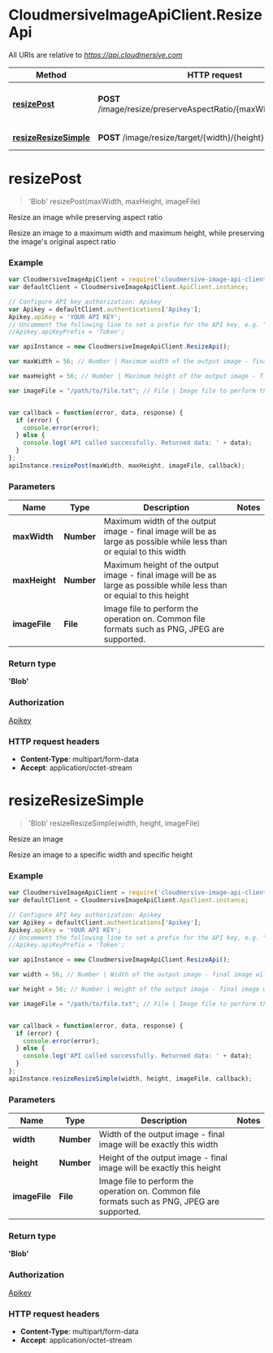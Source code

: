 # CloudmersiveImageApiClient.ResizeApi

All URIs are relative to *https://api.cloudmersive.com*

Method | HTTP request | Description
------------- | ------------- | -------------
[**resizePost**](ResizeApi.md#resizePost) | **POST** /image/resize/preserveAspectRatio/{maxWidth}/{maxHeight} | Resize an image while preserving aspect ratio
[**resizeResizeSimple**](ResizeApi.md#resizeResizeSimple) | **POST** /image/resize/target/{width}/{height} | Resize an image


<a name="resizePost"></a>
# **resizePost**
> &#39;Blob&#39; resizePost(maxWidth, maxHeight, imageFile)

Resize an image while preserving aspect ratio

Resize an image to a maximum width and maximum height, while preserving the image&#39;s original aspect ratio

### Example
```javascript
var CloudmersiveImageApiClient = require('cloudmersive-image-api-client');
var defaultClient = CloudmersiveImageApiClient.ApiClient.instance;

// Configure API key authorization: Apikey
var Apikey = defaultClient.authentications['Apikey'];
Apikey.apiKey = 'YOUR API KEY';
// Uncomment the following line to set a prefix for the API key, e.g. "Token" (defaults to null)
//Apikey.apiKeyPrefix = 'Token';

var apiInstance = new CloudmersiveImageApiClient.ResizeApi();

var maxWidth = 56; // Number | Maximum width of the output image - final image will be as large as possible while less than or equial to this width

var maxHeight = 56; // Number | Maximum height of the output image - final image will be as large as possible while less than or equial to this height

var imageFile = "/path/to/file.txt"; // File | Image file to perform the operation on.  Common file formats such as PNG, JPEG are supported.


var callback = function(error, data, response) {
  if (error) {
    console.error(error);
  } else {
    console.log('API called successfully. Returned data: ' + data);
  }
};
apiInstance.resizePost(maxWidth, maxHeight, imageFile, callback);
```

### Parameters

Name | Type | Description  | Notes
------------- | ------------- | ------------- | -------------
 **maxWidth** | **Number**| Maximum width of the output image - final image will be as large as possible while less than or equial to this width | 
 **maxHeight** | **Number**| Maximum height of the output image - final image will be as large as possible while less than or equial to this height | 
 **imageFile** | **File**| Image file to perform the operation on.  Common file formats such as PNG, JPEG are supported. | 

### Return type

**&#39;Blob&#39;**

### Authorization

[Apikey](../README.md#Apikey)

### HTTP request headers

 - **Content-Type**: multipart/form-data
 - **Accept**: application/octet-stream

<a name="resizeResizeSimple"></a>
# **resizeResizeSimple**
> &#39;Blob&#39; resizeResizeSimple(width, height, imageFile)

Resize an image

Resize an image to a specific width and specific height

### Example
```javascript
var CloudmersiveImageApiClient = require('cloudmersive-image-api-client');
var defaultClient = CloudmersiveImageApiClient.ApiClient.instance;

// Configure API key authorization: Apikey
var Apikey = defaultClient.authentications['Apikey'];
Apikey.apiKey = 'YOUR API KEY';
// Uncomment the following line to set a prefix for the API key, e.g. "Token" (defaults to null)
//Apikey.apiKeyPrefix = 'Token';

var apiInstance = new CloudmersiveImageApiClient.ResizeApi();

var width = 56; // Number | Width of the output image - final image will be exactly this width

var height = 56; // Number | Height of the output image - final image will be exactly this height

var imageFile = "/path/to/file.txt"; // File | Image file to perform the operation on.  Common file formats such as PNG, JPEG are supported.


var callback = function(error, data, response) {
  if (error) {
    console.error(error);
  } else {
    console.log('API called successfully. Returned data: ' + data);
  }
};
apiInstance.resizeResizeSimple(width, height, imageFile, callback);
```

### Parameters

Name | Type | Description  | Notes
------------- | ------------- | ------------- | -------------
 **width** | **Number**| Width of the output image - final image will be exactly this width | 
 **height** | **Number**| Height of the output image - final image will be exactly this height | 
 **imageFile** | **File**| Image file to perform the operation on.  Common file formats such as PNG, JPEG are supported. | 

### Return type

**&#39;Blob&#39;**

### Authorization

[Apikey](../README.md#Apikey)

### HTTP request headers

 - **Content-Type**: multipart/form-data
 - **Accept**: application/octet-stream

